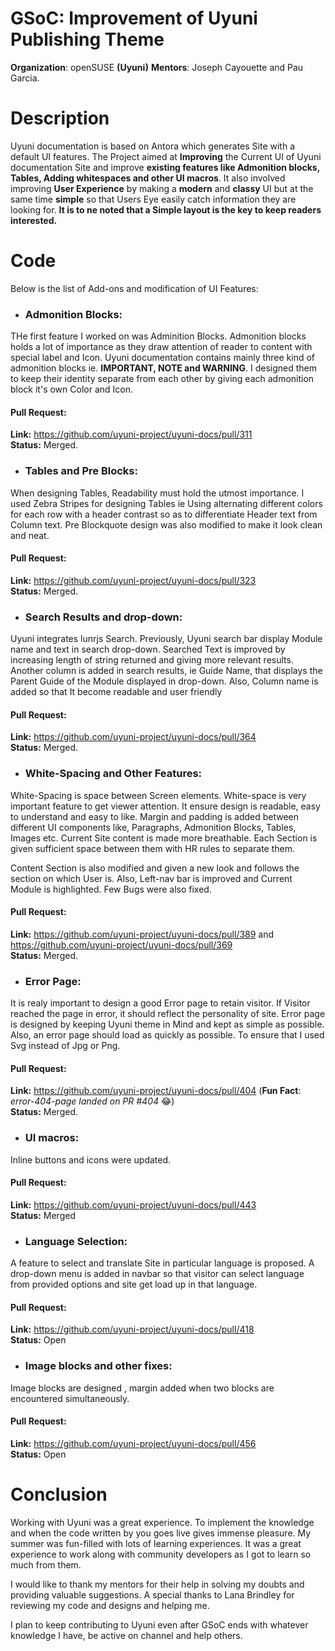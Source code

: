 # GSoC: Improvement of Uyuni Publishing Theme

**Organization**: openSUSE **(Uyuni)** 
**Mentors**: Joseph Cayouette and Pau Garcia.  

# Description  
Uyuni documentation is based on Antora which generates Site with a default UI features. The Project aimed at **Improving** the Current UI of Uyuni documentation Site and improve **existing features like Admonition blocks, Tables, Adding whitespaces and other UI macros**. It also involved improving **User Experience** by making a **modern** and **classy** UI but at the same time **simple** so that Users Eye easily catch information they are looking for. **It is to ne noted that a Simple layout is the key to keep readers interested.**  

# Code
Below is the list of Add-ons and modification of UI Features:

- ###  Admonition Blocks:
THe first feature I worked on was Adminition Blocks. Admonition blocks holds a lot of importance as they draw attention of reader to content with special label and Icon. Uyuni documentation contains mainly three kind of admonition blocks ie. **IMPORTANT, NOTE and WARNING**. I designed them to keep their identity separate from each other by giving each admonition block it's own Color and Icon.

#### Pull Request:  

**Link:** https://github.com/uyuni-project/uyuni-docs/pull/311  
**Status:** Merged.  

- ### Tables and Pre Blocks:  
When designing Tables, Readability must hold the utmost importance. I used Zebra Stripes for designing Tables ie Using alternating different colors for each row with a header contrast so as to differentiate Header text from Column text. Pre Blockquote design was also modified to make it look clean and neat.

#### Pull Request:  

**Link:** https://github.com/uyuni-project/uyuni-docs/pull/323  
**Status:** Merged.  

- ### Search Results and drop-down:
Uyuni integrates lunrjs Search. Previously, Uyuni search bar display Module name and text in search drop-down. Searched Text is improved by increasing length of string returned and giving more relevant results. Another column is added in search results, ie Guide Name, that displays the Parent Guide of the Module displayed in drop-down. Also, Column name is added so that It become readable and user friendly    

#### Pull Request:  

**Link:** https://github.com/uyuni-project/uyuni-docs/pull/364   
**Status:** Merged.  

- ### White-Spacing and Other Features:  
White-Spacing is space between Screen elements. White-space is very important feature to get viewer attention. It ensure design is readable, easy to understand and easy to like.
Margin and padding is added between different UI components like, Paragraphs, Admonition Blocks, Tables, Images etc. Current Site content is made more breathable. Each Section is given sufficient space between them with HR rules to separate them.  

Content Section is also modified and given a new look and follows the section on which User is. Also, Left-nav bar is improved and Current Module is highlighted. Few Bugs were also fixed.  
                  
#### Pull Request:  

**Link:** https://github.com/uyuni-project/uyuni-docs/pull/389 and https://github.com/uyuni-project/uyuni-docs/pull/369     
**Status:** Merged.  

- ### Error Page:  
It is realy important to design a good Error page to retain visitor. If Visitor reached the page in error, it should reflect the personality of site. Error page is designed by keeping Uyuni theme in Mind and kept as simple as possible. Also, an error page should load as quickly as possible. To ensure that I used Svg instead of Jpg or Png.  


#### Pull Request:  

**Link:** https://github.com/uyuni-project/uyuni-docs/pull/404 (**Fun Fact**: *error-404-page landed on PR #404* :joy:)      
**Status:** Merged.  

- ### UI macros:  
Inline buttons and icons were updated.  

#### Pull Request:  

**Link:** https://github.com/uyuni-project/uyuni-docs/pull/443     
**Status:** Merged  

- ### Language Selection:  
A feature to select and translate Site in particular language is proposed. A drop-down menu is added in navbar so that visitor can select language from provided options and site get load up in that language. 

#### Pull Request:  

**Link:** https://github.com/uyuni-project/uyuni-docs/pull/418    
**Status:** Open  

- ### Image blocks and other fixes:  
Image blocks are designed , margin added when two blocks are encountered simultaneously.

#### Pull Request:  

**Link:** https://github.com/uyuni-project/uyuni-docs/pull/456    
**Status:** Open  

# Conclusion 
Working with Uyuni was a great experience. To implement the knowledge and when the code written by you goes live gives immense pleasure. My summer was fun-filled with lots of learning experiences. It was a great experience to work along with community developers as I got to learn so much from them.  

I would like to thank my mentors for their help in solving my doubts and providing valuable suggestions. A special thanks to Lana Brindley for reviewing my code and designs and helping me.  

I plan to keep contributing to Uyuni even after GSoC ends with whatever knowledge I have, be active on channel and help others. 

                  

